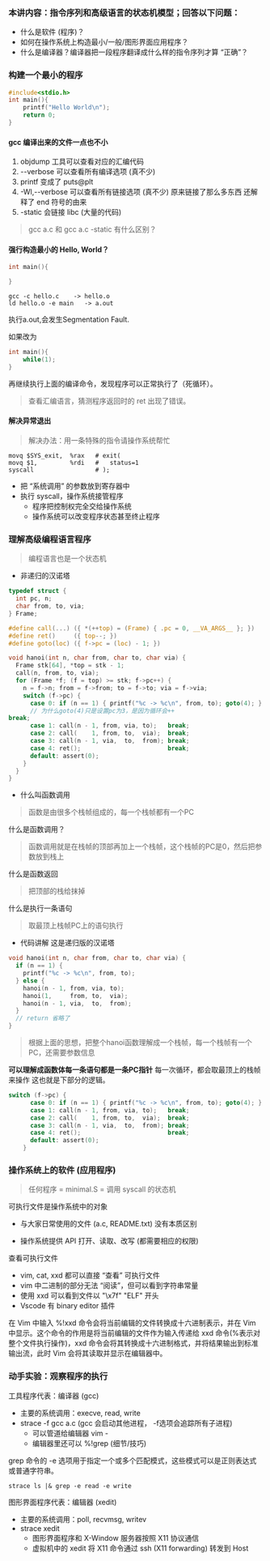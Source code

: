 ### 本讲内容：指令序列和高级语言的状态机模型；回答以下问题：

- 什么是软件 (程序)？
- 如何在操作系统上构造最小/一般/图形界面应用程序？
- 什么是编译器？编译器把一段程序翻译成什么样的指令序列才算 “正确”？


### 构建一个最小的程序
```c
#include<stdio.h>
int main(){
	printf("Hello World\n");
	return 0;
}
```
#### gcc 编译出来的文件一点也不小

1. objdump 工具可以查看对应的汇编代码
2. --verbose 可以查看所有编译选项 (真不少)
3. printf 变成了 puts@plt
4. -Wl,--verbose 可以查看所有链接选项 (真不少)
原来链接了那么多东西
还解释了 end 符号的由来
5. -static 会链接 libc (大量的代码)
> gcc a.c 和 gcc a.c -static 有什么区别？
> 

#### 强行构造最小的 Hello, World？
```c
int main(){

}
```
```
gcc -c hello.c    -> hello.o 
ld hello.o -e main   -> a.out
```
执行a.out,会发生Segmentation Fault.

如果改为
```c
int main(){
	while(1);
}
```
再继续执行上面的编译命令，发现程序可以正常执行了（死循环）。
> 查看汇编语言，猜测程序返回时的 ret 出现了错误。
> 

#### 解决异常退出
> 解决办法：用一条特殊的指令请操作系统帮忙
> 
```
movq $SYS_exit,  %rax   # exit(
movq $1,         %rdi   #   status=1
syscall                 # );
```

* 把 “系统调用” 的参数放到寄存器中
* 执行 syscall，操作系统接管程序
   * 程序把控制权完全交给操作系统
   * 操作系统可以改变程序状态甚至终止程序


### 理解高级编程语言程序
> 编程语言也是一个状态机
> 
- 非递归的汉诺塔
```c
typedef struct {
  int pc, n;
  char from, to, via;
} Frame;

#define call(...) ({ *(++top) = (Frame) { .pc = 0, __VA_ARGS__ }; })
#define ret()     ({ top--; })
#define goto(loc) ({ f->pc = (loc) - 1; })

void hanoi(int n, char from, char to, char via) {
  Frame stk[64], *top = stk - 1;
  call(n, from, to, via);
  for (Frame *f; (f = top) >= stk; f->pc++) {
    n = f->n; from = f->from; to = f->to; via = f->via;
    switch (f->pc) {
      case 0: if (n == 1) { printf("%c -> %c\n", from, to); goto(4); } 
      // 为什么goto(4)只是设置pc为3，是因为循环会++
break;
      case 1: call(n - 1, from, via, to);   break;
      case 2: call(    1, from, to,  via);  break;
      case 3: call(n - 1, via,  to,  from); break;
      case 4: ret();                        break;
      default: assert(0);
    }
  }
}
```
- 什么叫函数调用
> 函数是由很多个栈帧组成的，每一个栈帧都有一个PC

   什么是函数调用？
 >   函数调用就是在栈帧的顶部再加上一个栈帧，这个栈帧的PC是0，然后把参数放到栈上


   什么是函数返回
 >   把顶部的栈给抹掉
 > 

   什么是执行一条语句
 >   取最顶上栈帧PC上的语句执行

- 代码讲解
这是递归版的汉诺塔
```c
void hanoi(int n, char from, char to, char via) {
  if (n == 1) {
    printf("%c -> %c\n", from, to);
  } else {
    hanoi(n - 1, from, via, to);
    hanoi(1,     from, to,  via);
    hanoi(n - 1, via,  to,  from);
  }
  // return 省略了
}
```
> 根据上面的思想，把整个hanoi函数理解成一个栈帧，每一个栈帧有一个PC，还需要参数信息
> 

**可以理解成函数体每一条语句都是一条PC指针**
每一次循环，都会取最顶上的栈帧来操作
这也就是下部分的逻辑。
```c
switch (f->pc) {
      case 0: if (n == 1) { printf("%c -> %c\n", from, to); goto(4); } break;
      case 1: call(n - 1, from, via, to);   break;
      case 2: call(    1, from, to,  via);  break;
      case 3: call(n - 1, via,  to,  from); break;
      case 4: ret();                        break;
      default: assert(0);
    }
```

### 操作系统上的软件 (应用程序)
> 任何程序 = minimal.S = 调用 syscall 的状态机

可执行文件是操作系统中的对象
  * 与大家日常使用的文件 (a.c, README.txt) 没有本质区别

  * 操作系统提供 API 打开、读取、改写 (都需要相应的权限)

查看可执行文件

  * vim, cat, xxd 都可以直接 “查看” 可执行文件
  * vim 中二进制的部分无法 “阅读”，但可以看到字符串常量
  * 使用 xxd 可以看到文件以 "\x7f" "ELF" 开头
  * Vscode 有 binary editor 插件

在 Vim 中输入 %!xxd 命令会将当前编辑的文件转换成十六进制表示，并在 Vim 中显示。这个命令的作用是将当前编辑的文件作为输入传递给 xxd 命令(%表示对整个文件执行操作)，xxd 命令会将其转换成十六进制格式，并将结果输出到标准输出流，此时 Vim 会将其读取并显示在编辑器中。


### 动手实验：观察程序的执行
工具程序代表：编译器 (gcc)

* 主要的系统调用：execve, read, write
* strace -f gcc a.c (gcc 会启动其他进程， -f选项会追踪所有子进程)
    * 可以管道给编辑器 vim -
    * 编辑器里还可以 %!grep (细节/技巧)

grep 命令的 -e 选项用于指定一个或多个匹配模式，这些模式可以是正则表达式或普通字符串。
```
strace ls |& grep -e read -e write
```

图形界面程序代表：编辑器 (xedit)

* 主要的系统调用：poll, recvmsg, writev
* strace xedit
    * 图形界面程序和 X-Window 服务器按照 X11 协议通信
    * 虚拟机中的 xedit 将 X11 命令通过 ssh (X11 forwarding) 转发到 Host